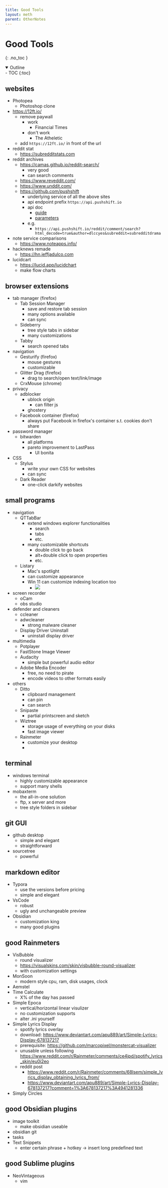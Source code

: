 ```yaml
---
title: Good Tools
layout: meth
parent: OtherNotes
---
```

# Good Tools
{: .no_toc }

<details open markdown="block">
  <summary>
    Outline
  </summary>
- TOC
{:toc}
</details>

## websites
- Photopea
	- Photoshop clone
- <https://12ft.io/>
	- remove paywall
		- work
			- Financial Times
		- don't work
			- The Atheletic
	- add `https://12ft.io/` in front of the url
- reddit stat
	- <https://subredditstats.com>
- reddit archives
	- <https://camas.github.io/reddit-search/>
		- very good
		- can search comments
	- <https://www.reveddit.com/>
	- <https://www.unddit.com/>
	- <https://github.com/pushshift>
		- underlying service of all the above sites
		- api endpoint prefix `https://api.pushshift.io`
		- api doc
			- [guide](https://github.com/pushshift/api)
			- [parameters](https://pushshift.io/api-parameters/)
		- e.g.
			- `https://api.pushshift.io/reddit/comment/search?html_decode=true&author=dlccyes&subreddit=subredditdrama`
- note service comparisons
	- <https://www.noteapps.info/>
- hacknews remade
	- <https://hn.jeffjadulco.com>
- lucidcart
	- <https://lucid.app/lucidchart>
	- make flow charts

## browser extensions
- tab manager (firefox)
	- Tab Session Manager
		- save and restore tab session
		- many options available
		- can sync
	- Sideberry
		- tree style tabs in sidebar
		- many customizations
	- Tabby
		- search opened tabs
- navigation
	- Gesturify (firefox)
		- mouse gestures
		- customizable
	- Glitter Drag (firefox)
		- drag to search/open text/link/image
	- CrxMouse (chrome)
- privacy
	- adblocker
		- ublock origin
			- can filter js
		- ghostery
	- Facebook container (firefox)
		- always put Facebook in firefox's container s.t. cookies don't share
- password manager
	- bitwarden
		- all platforms
		- pareto improvement to LastPass
			- UI bonita
- CSS
	- Stylus
		- write your own CSS for websites
		- can sync
	- Dark Reader
		- one-click darkify websites

## small programs
- navigation
	- QTTabBar
		- extend windows explorer functionalities
			- search
			- tabs
			- etc.
		- many customizable shortcuts
			- double click to go back
			- alt+double click to open properties
			- etc.
	- Listary
		- Mac's spotlight
		- can customize appearance
		- Win 11 can customize indexing location too
			- ![](https://i.imgur.com/jq0lFwM.png)
- screen recorder
	- oCam
	- obs studio
- defender and cleaners
	- ccleaner
	- adwcleaner
		- strong malware cleaner
	- Display Driver Uninstall
		- uninstall display driver
- multimedia
	- Potplayer
	- FastStone Image Viewer
	- Audacity
		- simple but powerful audio editor
	- Adobe Media Encoder
		- free, no need to pirate
		- encode videos to other formats easily
- others
	- Ditto
		- clipboard management
		- can pin
		- can search
	- Snipaste
		- partial printscreen and sketch
	- Wiztree
		- storage usage of everything on your disks
		- fast image viewer
	- Rainmeter
		- customize your desktop
		- 

## terminal
- windows terminal
	- highly customizable appearance
	- support many shells
- mobaxterm
	- the all-in-one solution
	- ftp, x server and more
	- tree style folders in sidebar

## git GUI
- github desktop
	- simple and elegant
	- straightforward
- sourcetree
	- powerful

## markdown editor
- Typora
	- use the versions before pricing
	- simple and elegant
- VsCode
	- robust
	- ugly and unchangeable preview
- Obsidian
	- customization king
	- many good plugins

## good Rainmeters
- VisBubble
	- round visualizer
	- https://visualskins.com/skin/visbubble-round-visualizer
	- with customization settings
- MonSoon
	- modern style cpu, ram, disk usages, clock
- Aemstel
- Time Calculate
	- X% of the day has passed
- Simple Epoca
	- vertical/horizontal linear visulizer
	- no customization supports
	- alter .ini yourself
- Simple Lyrics Display
	- spotify lyrics overlay
	- download: https://www.deviantart.com/apu889/art/Simple-Lyrics-Display-678137217
	- prerequisite: https://github.com/marcopixel/monstercat-visualizer
	- unusable unless following https://www.reddit.com/r/Rainmeter/comments/ce4jpd/spotify_lyrics_skin/eu0i2eo
	- reddit post
		- https://www.reddit.com/r/Rainmeter/comments/68lsem/simple_lyrics_display_obtaining_lyrics_from/
		- https://www.deviantart.com/apu889/art/Simple-Lyrics-Display-678137217?comment=1%3A678137217%3A4941281336
- Simply Circles

## good Obsidian plugins
- image toolkit
	- make obsidian useable
- obsidian git
- tasks
- Text Snippets
	- enter certain phrase + hotkey → insert long predefined text

## good Sublime plugins
- NeoVintageous
	- vim
